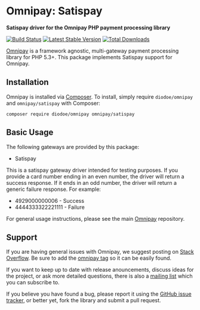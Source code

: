 # Omnipay: Satispay

**Satispay driver for the Omnipay PHP payment processing library**

[![Build Status](https://travis-ci.org/thephpleague/omnipay-satispay.png?branch=master)](https://travis-ci.org/thephpleague/omnipay-satispay)
[![Latest Stable Version](https://poser.pugx.org/omnipay/satispay/version.png)](https://packagist.org/packages/omnipay/satispay)
[![Total Downloads](https://poser.pugx.org/omnipay/satispay/d/total.png)](https://packagist.org/packages/omnipay/satispay)

[Omnipay](https://github.com/thephpleague/omnipay) is a framework agnostic, multi-gateway payment
processing library for PHP 5.3+. This package implements Satispay support for Omnipay.

## Installation

Omnipay is installed via [Composer](http://getcomposer.org/). To install, simply require `diodoe/omnipay` and `omnipay/satispay` with Composer:

```
composer require diodoe/omnipay omnipay/satispay
```

## Basic Usage

The following gateways are provided by this package:

* Satispay

This is a satispay gateway driver intended for testing purposes. If you provide a card number ending in an even number, the driver will return a success response. If it ends in an odd number, the driver will return a generic failure response. For example:

* 4929000000006 - Success
* 4444333322221111 - Failure

For general usage instructions, please see the main [Omnipay](https://github.com/thephpleague/omnipay)
repository.

## Support

If you are having general issues with Omnipay, we suggest posting on
[Stack Overflow](http://stackoverflow.com/). Be sure to add the
[omnipay tag](http://stackoverflow.com/questions/tagged/omnipay) so it can be easily found.

If you want to keep up to date with release anouncements, discuss ideas for the project,
or ask more detailed questions, there is also a [mailing list](https://groups.google.com/forum/#!forum/omnipay) which
you can subscribe to.

If you believe you have found a bug, please report it using the [GitHub issue tracker](https://github.com/thephpleague/omnipay-satispay/issues),
or better yet, fork the library and submit a pull request.
